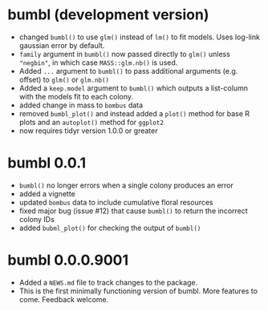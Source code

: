 # bumbl (development version)
* changed `bumbl()` to use `glm()` instead of `lm()` to fit models.  Uses log-link gaussian error by default.
* `family` argument in `bumbl()` now passed directly to `glm()` unless `"negbin"`, in which case `MASS::glm.nb()` is used.
* Added `...` argument to `bumbl()` to pass additional arguments (e.g. offset) to `glm()` or `glm.nb()`
* Added a `keep.model` argument to `bumbl()` which outputs a list-column with the models fit to each colony.
* added change in mass to `bombus` data
* removed `bumbl_plot()` and instead added a `plot()` method for base R plots and an `autoplot()` method for `ggplot2`
* now requires tidyr version 1.0.0 or greater


# bumbl 0.0.1
* `bumbl()` no longer errors when a single colony produces an error
* added a vignette
* updated `bombus` data to include cumulative floral resources
* fixed major bug (issue #12) that cause `bumbl()` to return the incorrect colony IDs
* added `bubml_plot()` for checking the output of `bumbl()`

# bumbl 0.0.0.9001

* Added a `NEWS.md` file to track changes to the package.
* This is the first minimally functioning version of bumbl.  More features to come.  Feedback welcome.
